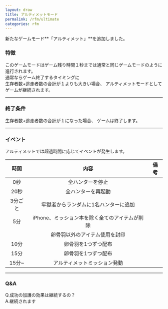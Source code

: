 ```yaml
---
layout: draw
title: アルティメットモード
permalink: /rfm/ultimate
categories: rfm
---
```


新たなゲームモード**「アルティメット」**を追加しました。  

### 特徴　　
このゲームモードはゲーム残り時間１秒までは通常と同じゲームモードのように進行されます。  
通常ならゲーム終了するタイミングに  
生存者数+逃走者数の合計が１よりも大きい場合、
アルティメットモードとしてゲームが継続されます。

----------------------------------------

### 終了条件
生存者数+逃走者数の合計が１になった場合、
ゲームは終了します。  

-----------------------------------------

### イベント  
アルティメットでは超過時間に応じてイベントが発生します。

| 時間 | 内容 | 備考 |
| :-----------: |:-------------:|:----: |
| 0秒 | 全ハンターを停止 ||
| 20秒 | 全ハンターを再起動 ||
| 3分ごと | 牢獄者からランダムに1名ハンターに追加 ||
| 5分 | iPhone、ミッション本を除く全てのアイテムが削除 ||
|  | 卵骨羽以外のアイテム使用を封印 ||
| 10分 | 卵骨羽を1つずつ配布 ||
| 15分 | 卵骨羽を1つずつ配布 ||
| 15分~ | アルティメットミッション発動 ||

------------------------------------------------
### Q&A 
Q.成功の加護の効果は継続するの？  
A.継続されます

